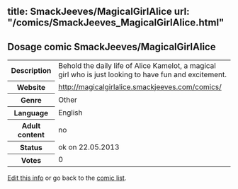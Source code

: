 title: SmackJeeves/MagicalGirlAlice
url: "/comics/SmackJeeves_MagicalGirlAlice.html"
---
Dosage comic SmackJeeves/MagicalGirlAlice
-----------------------------------------

<p id="msg"></p>
<script type="text/javascript">
if (window.location.search === '?edit_info_mail=sent_ok') {
  var elem = document.getElementById("msg");
  elem.innerHTML = 'Edited information sucessfully sent for review, which is usually done daily. Thanks!';
  elem.className = 'ok';
}
</script>
<table class="comicinfo">
<tr>
<th>Description</th><td>Behold the daily life of Alice Kamelot, a magical girl who is just looking to have fun and excitement.</td>
</tr>
<tr>
<th>Website</th><td><a href="http://magicalgirlalice.smackjeeves.com/comics/">http://magicalgirlalice.smackjeeves.com/comics/</a></td>
</tr>
<tr>
<th>Genre</th><td>Other</td>
</tr>
<tr>
<th>Language</th><td>English</td>
</tr>
<tr>
<th>Adult content</th><td>no</td>
</tr>
<tr>
<th>Status</th><td>ok on 22.05.2013</td>
</tr>
<tr>
<th>Votes</th><td>0</td>
</tr>
</table>

[Edit this info](SmackJeeves_MagicalGirlAlice_edit.html) or go back to the [comic list](../comic-index.html).
